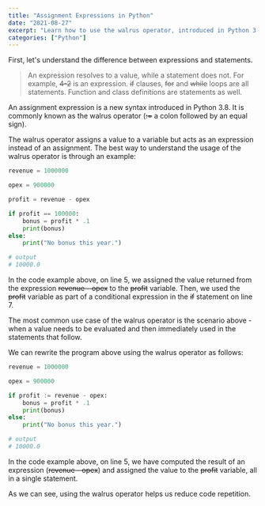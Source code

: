```yaml
---
title: "Assignment Expressions in Python"
date: "2021-08-27"
excerpt: "Learn how to use the walrus operator, introduced in Python 3.8"
categories: ["Python"]
---
```


First, let's understand the difference between expressions and statements.

> An expression resolves to a value, while a statement does not. For example, ~~4-2~~ is an expression. ~~if~~ clauses, ~~for~~ and ~~while~~ loops are all statements. Function and class definitions are statements as well.

An assignment expression is a new syntax introduced in Python 3.8. It is commonly known as the walrus operator (~~:=~~ a colon followed by an equal sign).

The walrus operator assigns a value to a variable but acts as an expression instead of an assignment. The best way to understand the usage of the walrus operator is through an example:

```py {numberLines}
revenue = 1000000

opex = 900000

profit = revenue - opex

if profit == 100000:
    bonus = profit * .1
    print(bonus)
else:
    print("No bonus this year.")

# output
# 10000.0
```

In the code example above, on line 5, we assigned the value returned from the expression ~~revenue - opex~~ to the ~~profit~~ variable. Then, we used the ~~profit~~ variable as part of a conditional expression in the ~~if~~ statement on line 7.

The most common use case of the walrus operator is the scenario above - when a value needs to be evaluated and then immediately used in the statements that follow.

We can rewrite the program above using the walrus operator as follows:

```py {numberLines}
revenue = 1000000

opex = 900000

if profit := revenue - opex:
    bonus = profit * .1
    print(bonus)
else:
    print("No bonus this year.")

# output
# 10000.0
```

In the code example above, on line 5, we have computed the result of an expression (~~revenue - opex~~) and assigned the value to the ~~profit~~ variable, all in a single statement.

As we can see, using the walrus operator helps us reduce code repetition.

